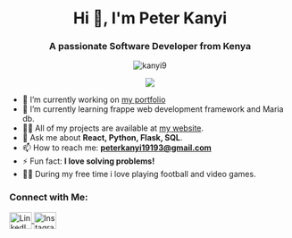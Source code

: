 <h1 align="center">Hi 👋, I'm Peter Kanyi</h1>
<h3 align="center">A passionate Software Developer from Kenya</h3>

<p align="center">
  <img src="https://komarev.com/ghpvc/?username=kanyi9&label=Profile%20views&color=0e75b6&style=flat" alt="kanyi9" />
</p>

<p align="center">
  <a href="https://github.com/ryo-ma/github-profile-trophy">
    <img src="https://github-profile-trophy.vercel.app/?username=kanyi9"  />
  </a>
</p>

- 🔭 I’m currently working on [my portfolio](https://github.com/kanyi9/web-dev-projects)
- 🌱 I’m currently learning frappe web development framework and Maria db.
- 👨‍💻 All of my projects are available at [my website](https://kanyipeter.vercel.app/).
- 💬 Ask me about **React, Python, Flask, SQL**.
- 📫 How to reach me: **peterkanyi19193@gmail.com**
- ⚡ Fun fact: **I love solving problems!**
- 👨‍💻 During my free time i love playing football and video games.
    
### Connect with Me:
<p align="left">
  <a href="https://linkedin.com/in/peter-kanyi/" target="blank">
    <img align="center" src="https://raw.githubusercontent.com/rahuldkjain/github-profile-readme-generator/master/src/images/icons/Social/linked-in-alt.svg" alt="LinkedIn" height="30" width="40" />
  </a>
<a href="https://instagram.com/kanyibethename" target="blank">
    <img align="center" src="https://raw.githubusercontent.com/rahuldkjain/github-profile-readme-generator/master/src/images/icons/Social/instagram.svg" alt="Instagram" height="30" width="40" />
  </a>
<!---
kanyi9/kanyi9 is a ✨ special ✨ repository because its `README.md` (this file) appears on your GitHub profile.
You can click the Preview link to take a look at your changes.
--->
